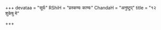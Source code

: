+++
devataa = "सूर्यः"
RShiH = "प्रस्कण्वः काण्वः"
ChandaH = "अनुष्टुप्"
title = "१२ शुकेषु मे"

+++
